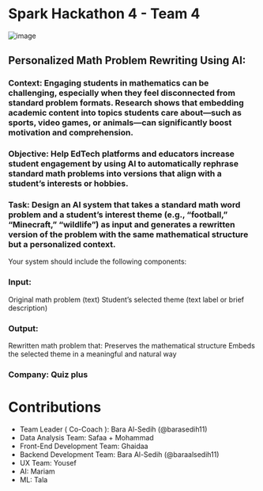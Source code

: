 # Spark Hackathon 4 - Team 4

![image](https://github.com/user-attachments/assets/b62af9b1-6a96-4c78-a5d4-7bc9a3a773c6)


## Personalized Math Problem Rewriting Using AI: 

### Context: Engaging students in mathematics can be challenging, especially when they feel disconnected from standard problem formats. Research shows that embedding academic content into topics students care about—such as sports, video games, or animals—can significantly boost motivation and comprehension.

### Objective: Help EdTech platforms and educators increase student engagement by using AI to automatically rephrase standard math problems into versions that align with a student’s interests or hobbies.

### Task: Design an AI system that takes a standard math word problem and a student’s interest theme (e.g., “football,” “Minecraft,” “wildlife”) as input and generates a rewritten version of the problem with the same mathematical structure but a personalized context.


Your system should include the following components:

### Input:
Original math problem (text)
Student’s selected theme (text label or brief description)

### Output:
Rewritten math problem that:
Preserves the mathematical structure
Embeds the selected theme in a meaningful and natural way

### Company: Quiz plus





# Contributions

- Team Leader ( Co-Coach ): Bara Al-Sedih (@barasedih11)
- Data Analysis Team: Safaa + Mohammad
- Front-End Development Team: Ghaidaa
- Backend Development Team: Bara Al-Sedih (@baraalsedih11)
- UX Team: Yousef
- AI: Mariam
- ML: Tala

